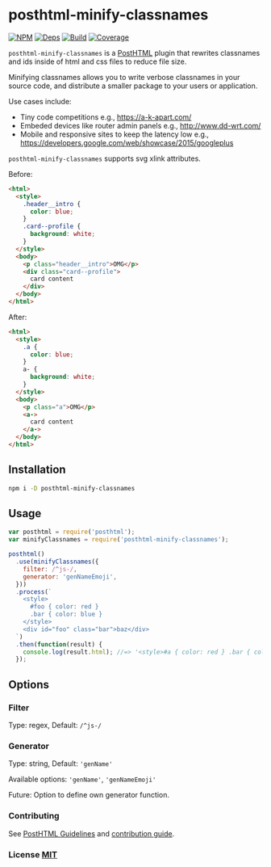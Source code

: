 # posthtml-minify-classnames

[![NPM][npm]][npm-url]
[![Deps][deps]][deps-url]
[![Build][build]][build-badge]
[![Coverage][cover]][cover-badge]

`posthtml-minify-classnames` is a [PostHTML][1] plugin that rewrites classnames and ids inside of html and css files to reduce file size.

Minifying classnames allows you to write verbose classnames in your source code, and distribute a smaller package to your users or application.

Use cases include:

- Tiny code competitions e.g., https://a-k-apart.com/
- Embeded devices like router admin panels e.g., http://www.dd-wrt.com/
- Mobile and responsive sites to keep the latency low e.g., https://developers.google.com/web/showcase/2015/googleplus

`posthtml-minify-classnames` supports svg xlink attributes.

Before:
``` html
<html>
  <style>
    .header__intro {
      color: blue;
    }
    .card--profile {
      background: white;
    }
  </style>
  <body>
    <p class="header__intro">OMG</p>
    <div class="card--profile">
      card content
    </div>
  </body>
</html>
```

After:
``` html
<html>
  <style>
    .a {
      color: blue;
    }
    a- {
      background: white;
    }
  </style>
  <body>
    <p class="a">OMG</p>
    <a->
      card content
    </a->
  </body>
</html>
```

## Installation

```sh
npm i -D posthtml-minify-classnames
```

## Usage

```js
var posthtml = require('posthtml');
var minifyClassnames = require('posthtml-minify-classnames');

posthtml()
  .use(minifyClassnames({
    filter: /^js-/,
    generator: 'genNameEmoji',
  }))
  .process(`
    <style>
      #foo { color: red }
      .bar { color: blue }
    </style>
    <div id="foo" class="bar">baz</div>
  `)
  .then(function(result) {
    console.log(result.html); //=> '<style>#a { color: red } .bar { color: blue }</style><div id="a" class="bar">baz</div>'
  });
```

## Options

### Filter

Type: regex, Default: `/^js-/`

### Generator

Type: string, Default: `'genName'`

Available options: `'genName'`, `'genNameEmoji'`

Future: Option to define own generator function.

### Contributing

See [PostHTML Guidelines](https://github.com/posthtml/posthtml/tree/master/docs) and [contribution guide](CONTRIBUTING.md).

### License [MIT](LICENSE)

[1]: https://github.com/posthtml/posthtml

[npm]: https://img.shields.io/npm/v/posthtml-minify-classnames.svg
[npm-url]: https://npmjs.com/package/posthtml-minify-classnames

[deps]: https://david-dm.org/simonlc/posthtml-minify-classnames.svg
[deps-url]: https://david-dm.org/simonlc/posthtm-minify-classnamesl

[build]: https://travis-ci.org/simonlc/posthtml-minify-classnames.svg?branch=master
[build-badge]: https://travis-ci.org/simonlc/posthtml-minify-classnames?branch=master

[cover]: https://coveralls.io/repos/simonlc/posthtml-minify-classnames/badge.svg?branch=master
[cover-badge]: https://coveralls.io/r/simonlc/posthtml-minify-classnames?branch=master
